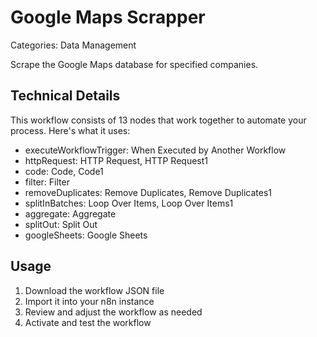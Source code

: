 # Google Maps Scrapper

Categories: Data Management

Scrape the Google Maps database for specified companies. 

## Technical Details

This workflow consists of 13 nodes that work together to automate your process. Here's what it uses:

- executeWorkflowTrigger: When Executed by Another Workflow
- httpRequest: HTTP Request, HTTP Request1
- code: Code, Code1
- filter: Filter
- removeDuplicates: Remove Duplicates, Remove Duplicates1
- splitInBatches: Loop Over Items, Loop Over Items1
- aggregate: Aggregate
- splitOut: Split Out
- googleSheets: Google Sheets

## Usage

1. Download the workflow JSON file
2. Import it into your n8n instance
3. Review and adjust the workflow as needed
4. Activate and test the workflow

